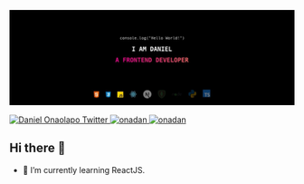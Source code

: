 ![Daniel Onaolapo](1500x500.jpeg)

<a href="https://twitter.com/1DanielOnaolapo">
    <img alt="Daniel Onaolapo Twitter" src="https://img.shields.io/badge/Twitter-1DA1F2?style=for-the-badge&logo=twitter&logoColor=white" />
</a>
<a href="https://github.com/onadan">
    <img alt="onadan" src="https://img.shields.io/badge/GitHub-100000?style=for-the-badge&logo=github&logoColor=white" />
</a>
<a href="https://linkedin.com/in/daniel-onaolapo">
    <img alt="onadan" src="https://img.shields.io/badge/LinkedIn-0077B5?style=for-the-badge&logo=linkedin&logoColor=white" />
</a>

## Hi there 👋

- 🌱 I’m currently learning ReactJS. 

<!-- [![GitHub Streak](https://github-readme-streak-stats.herokuapp.com?user=onadan&theme=radical&hide_border=true)](https://git.io/streak-stats) -->